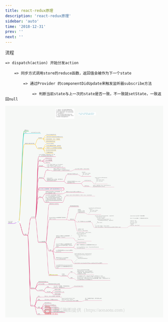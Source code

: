 ```yaml
---
title: react-redux原理
description: 'react-redux原理'
sidebar: 'auto'
time: '2018-12-31'
prev: ''
next: ''
---
```




流程

	=> dispatch(action) 开始分发action
	
		=> 同步方式调用store的reduce函数，返回值会被作为下一个state
		
			=> 通过Provider 的componentDidUpdate来触发监听器subscribe方法
			
				=> 判断当前state与上一次的state是否一致，不一致就setState，一致返回null



![js-react-redux.png](../.vuepress/public/assets/img/js-react-redux.png)